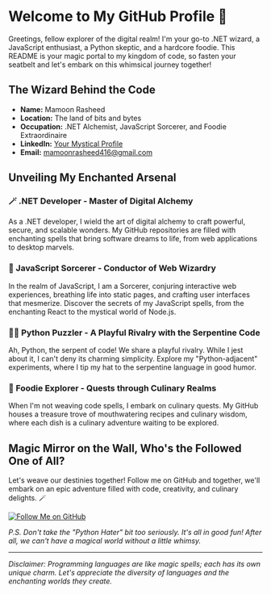 # Welcome to My GitHub Profile 🚀

Greetings, fellow explorer of the digital realm! I'm your go-to .NET wizard, a JavaScript enthusiast, a Python skeptic, and a hardcore foodie. This README is your magic portal to my kingdom of code, so fasten your seatbelt and let's embark on this whimsical journey together!

## The Wizard Behind the Code

- **Name:** Mamoon Rasheed
- **Location:** The land of bits and bytes
- **Occupation:** .NET Alchemist, JavaScript Sorcerer, and Foodie Extraordinaire
- **LinkedIn:** [Your Mystical Profile](https://www.linkedin.com/in/mamoon-rasheed-88ba3b112)
- **Email:** mamoonrasheed416@gmail.com

## Unveiling My Enchanted Arsenal

### 🪄 .NET Developer - Master of Digital Alchemy

As a .NET developer, I wield the art of digital alchemy to craft powerful, secure, and scalable wonders. My GitHub repositories are filled with enchanting spells that bring software dreams to life, from web applications to desktop marvels.

### 🌠 JavaScript Sorcerer - Conductor of Web Wizardry

In the realm of JavaScript, I am a Sorcerer, conjuring interactive web experiences, breathing life into static pages, and crafting user interfaces that mesmerize. Discover the secrets of my JavaScript spells, from the enchanting React to the mystical world of Node.js.

### 🧙‍♂️ Python Puzzler - A Playful Rivalry with the Serpentine Code

Ah, Python, the serpent of code! We share a playful rivalry. While I jest about it, I can't deny its charming simplicity. Explore my "Python-adjacent" experiments, where I tip my hat to the serpentine language in good humor.

### 🍔 Foodie Explorer - Quests through Culinary Realms

When I'm not weaving code spells, I embark on culinary quests. My GitHub houses a treasure trove of mouthwatering recipes and culinary wisdom, where each dish is a culinary adventure waiting to be explored.

## Magic Mirror on the Wall, Who's the Followed One of All?

Let's weave our destinies together! Follow me on GitHub and together, we'll embark on an epic adventure filled with code, creativity, and culinary delights. 🪄

[![Follow Me on GitHub](https://img.shields.io/github/followers/yourusername?label=Follow&style=social)](https://github.com/mamoon-rasheed)

*P.S. Don't take the "Python Hater" bit too seriously. It's all in good fun! After all, we can't have a magical world without a little whimsy.*

---

*Disclaimer: Programming languages are like magic spells; each has its own unique charm. Let's appreciate the diversity of languages and the enchanting worlds they create.*
